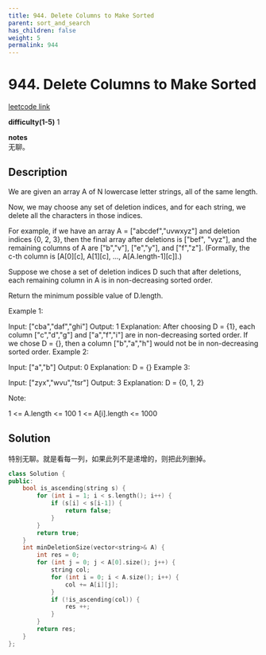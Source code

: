 ```yaml
---
title: 944. Delete Columns to Make Sorted
parent: sort_and_search
has_children: false
weight: 5
permalink: 944
---
```

# 944. Delete Columns to Make Sorted
[leetcode link](https://leetcode.com/problems/delete-columns-to-make-sorted/)

**difficulty(1-5)** 
1

**notes**   
无聊。

## Description
We are given an array A of N lowercase letter strings, all of the same length.

Now, we may choose any set of deletion indices, and for each string, we delete all the characters in those indices.

For example, if we have an array A = ["abcdef","uvwxyz"] and deletion indices {0, 2, 3}, then the final array after deletions is ["bef", "vyz"], and the remaining columns of A are ["b","v"], ["e","y"], and ["f","z"].  (Formally, the c-th column is [A[0][c], A[1][c], ..., A[A.length-1][c]].)

Suppose we chose a set of deletion indices D such that after deletions, each remaining column in A is in non-decreasing sorted order.

Return the minimum possible value of D.length.

 

Example 1:

Input: ["cba","daf","ghi"]
Output: 1
Explanation: 
After choosing D = {1}, each column ["c","d","g"] and ["a","f","i"] are in non-decreasing sorted order.
If we chose D = {}, then a column ["b","a","h"] would not be in non-decreasing sorted order.
Example 2:

Input: ["a","b"]
Output: 0
Explanation: D = {}
Example 3:

Input: ["zyx","wvu","tsr"]
Output: 3
Explanation: D = {0, 1, 2}
 

Note:

1 <= A.length <= 100
1 <= A[i].length <= 1000

## Solution

特别无聊。就是看每一列，如果此列不是递增的，则把此列删掉。

```c++
class Solution {
public:
    bool is_ascending(string s) {
        for (int i = 1; i < s.length(); i++) {
            if (s[i] < s[i-1]) {
                return false;
            }
        }
        return true;
    }
    int minDeletionSize(vector<string>& A) {
        int res = 0;
        for (int j = 0; j < A[0].size(); j++) {
            string col;
            for (int i = 0; i < A.size(); i++) {
                col += A[i][j];
            }
            if (!is_ascending(col)) {
                res ++;
            }
        }
        return res;
    }
};
```



